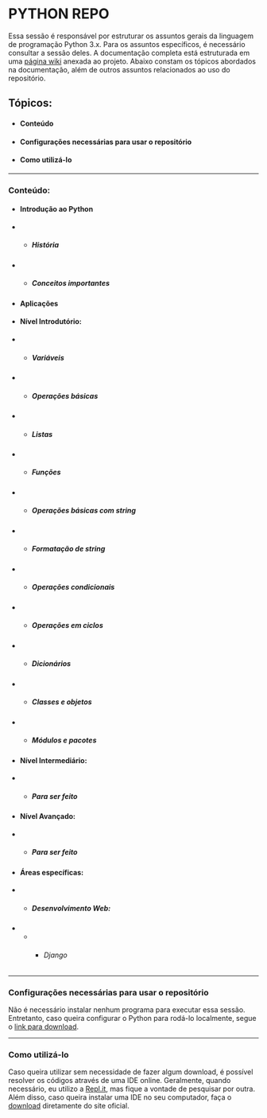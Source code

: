 # PYTHON REPO
Essa sessão é responsável por estruturar os assuntos gerais da linguagem de programação Python 3.x. Para os assuntos específicos, é necessário consultar a sessão deles. A documentação completa está estruturada em uma [página wiki](https://github.com/ItaloSSilva19/programming_languages/wiki/Python) anexada ao projeto. Abaixo constam os tópicos abordados na documentação, além de outros assuntos relacionados ao uso do repositório.

## Tópicos:
*  #### Conteúdo  
*  #### Configurações necessárias para usar o repositório
*  #### Como utilizá-lo

---

### Conteúdo:  
*  #### Introdução ao Python  
*  *  ##### História
*  *  ##### Conceitos importantes
*  #### Aplicações
*  #### Nível Introdutório:  
*  *  ##### Variáveis  
*  *  ##### Operações básicas  
*  *  ##### Listas  
*  *  ##### Funções  
*  *  ##### Operações básicas com string  
*  *  ##### Formatação de string  
*  *  ##### Operações condicionais  
*  *  ##### Operações em ciclos  
*  *  ##### Dicionários  
*  *  ##### Classes e objetos  
*  *  ##### Módulos e pacotes  
*  #### Nível Intermediário:  
*  *  ##### **Para ser feito**  
*  #### Nível Avançado:  
*  *  ##### **Para ser feito** 
*  #### Áreas específicas:  
*  *  ##### Desenvolvimento Web:  
*  *  *  ###### Django  

---

### Configurações necessárias para usar o repositório

Não é necessário instalar nenhum programa para executar essa sessão. Entretanto, caso queira configurar o Python para rodá-lo localmente, segue o [link para download](https://www.python.org/downloads/).

---

### Como utilizá-lo
Caso queira utilizar sem necessidade de fazer algum download, é possível resolver os códigos através de uma IDE online. Geralmente, quando necessário, eu utilizo a [Repl.it](https://repl.it/), mas fique a vontade de pesquisar por outra. Além disso, caso queira instalar uma IDE no seu computador, faça o [download](https://www.python.org/downloads/) diretamente do site oficial.





